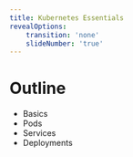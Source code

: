 ```yaml
---
title: Kubernetes Essentials
revealOptions:
    transition: 'none'
    slideNumber: 'true'
---
```


# Outline

* Basics
* Pods
* Services
* Deployments
